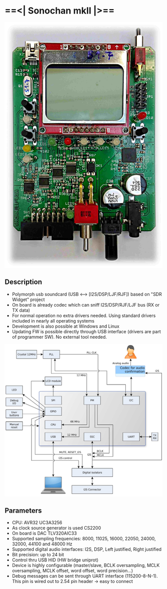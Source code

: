 # ==<| Sonochan mkII |>==
![alt tag](https://github.com/calcite/Sonochan-mkII/raw/master/DOC/photo/snchn_mkII-production.jpg)

## Description
 * Polymorph usb soundcard (USB <--> [I2S/DSP/LJF/RJF]) based on "SDR Widget"
   project
 * On board is already codec which can sniff I2S/DSP/RJF/LJF bus
  (RX or TX data)
 * For normal operation no extra drivers needed. Using standard drivers
   included in nearly all operating systems
 * Development is also possible at Windows and Linux
 * Updating FW is possible directly through USB interface (drivers are part of
   programmer SW). No external tool needed.

![alt tag](https://github.com/calcite/Sonochan-mkII/raw/master/DOC/thesis/thesis_doc_files/HW_block_scheme.jpg)


## Parameters
 * CPU: AVR32 UC3A3256
 * As clock source generator is used CS2200
 * On board is DAC TLV320AIC33 
 * Supported sampling frequencies: 8000, 11025, 16000, 22050, 24000, 32000,
   44100 and 48000 Hz
 * Supported digital audio interfaces: I2S, DSP, Left justified,
   Right justified
 * Bit precision: up to 24 bit
 * Control thru USB HID (HW bridge uniprot)
 * Device is highly configurable (master/slave, BCLK oversampling, MCLK
   oversampling, MCLK offset, word offset, word precision...)
 * Debug messages can be sent through UART interface (115200-8-N-1). This pin
   is wired out to 2.54 pin header -> easy to connect

